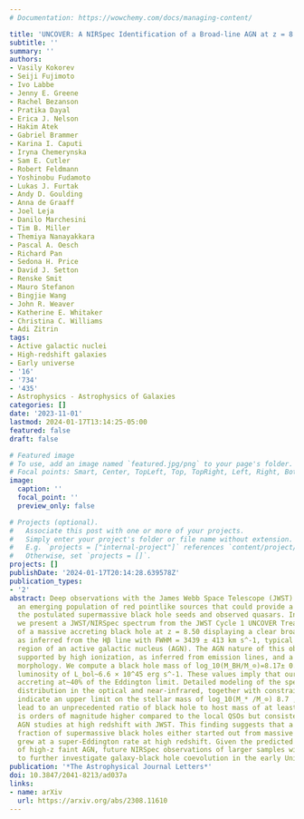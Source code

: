 ```yaml
---
# Documentation: https://wowchemy.com/docs/managing-content/

title: 'UNCOVER: A NIRSpec Identification of a Broad-line AGN at z = 8.50'
subtitle: ''
summary: ''
authors:
- Vasily Kokorev
- Seiji Fujimoto
- Ivo Labbe
- Jenny E. Greene
- Rachel Bezanson
- Pratika Dayal
- Erica J. Nelson
- Hakim Atek
- Gabriel Brammer
- Karina I. Caputi
- Iryna Chemerynska
- Sam E. Cutler
- Robert Feldmann
- Yoshinobu Fudamoto
- Lukas J. Furtak
- Andy D. Goulding
- Anna de Graaff
- Joel Leja
- Danilo Marchesini
- Tim B. Miller
- Themiya Nanayakkara
- Pascal A. Oesch
- Richard Pan
- Sedona H. Price
- David J. Setton
- Renske Smit
- Mauro Stefanon
- Bingjie Wang
- John R. Weaver
- Katherine E. Whitaker
- Christina C. Williams
- Adi Zitrin
tags:
- Active galactic nuclei
- High-redshift galaxies
- Early universe
- '16'
- '734'
- '435'
- Astrophysics - Astrophysics of Galaxies
categories: []
date: '2023-11-01'
lastmod: 2024-01-17T13:14:25-05:00
featured: false
draft: false

# Featured image
# To use, add an image named `featured.jpg/png` to your page's folder.
# Focal points: Smart, Center, TopLeft, Top, TopRight, Left, Right, BottomLeft, Bottom, BottomRight.
image:
  caption: ''
  focal_point: ''
  preview_only: false

# Projects (optional).
#   Associate this post with one or more of your projects.
#   Simply enter your project's folder or file name without extension.
#   E.g. `projects = ["internal-project"]` references `content/project/deep-learning/index.md`.
#   Otherwise, set `projects = []`.
projects: []
publishDate: '2024-01-17T20:14:28.639578Z'
publication_types:
- '2'
abstract: Deep observations with the James Webb Space Telescope (JWST) have revealed
  an emerging population of red pointlike sources that could provide a link between
  the postulated supermassive black hole seeds and observed quasars. In this work,
  we present a JWST/NIRSpec spectrum from the JWST Cycle 1 UNCOVER Treasury survey
  of a massive accreting black hole at z = 8.50 displaying a clear broad-line component
  as inferred from the Hβ line with FWHM = 3439 ± 413 km s^-1, typical of the broad-line
  region of an active galactic nucleus (AGN). The AGN nature of this object is further
  supported by high ionization, as inferred from emission lines, and a point-source
  morphology. We compute a black hole mass of log_10(M_BH/M_⊙)=8.17± 0.42 and a bolometric
  luminosity of L_bol~6.6 × 10^45 erg s^-1. These values imply that our object is
  accreting at~40% of the Eddington limit. Detailed modeling of the spectral energy
  distribution in the optical and near-infrared, together with constraints from ALMA,
  indicate an upper limit on the stellar mass of log_10(M_* /M_⊙) 8.7 , which would
  lead to an unprecedented ratio of black hole to host mass of at least~30%. This
  is orders of magnitude higher compared to the local QSOs but consistent with recent
  AGN studies at high redshift with JWST. This finding suggests that a nonnegligible
  fraction of supermassive black holes either started out from massive seeds and/or
  grew at a super-Eddington rate at high redshift. Given the predicted number densities
  of high-z faint AGN, future NIRSpec observations of larger samples will allow us
  to further investigate galaxy-black hole coevolution in the early Universe.
publication: '*The Astrophysical Journal Letters*'
doi: 10.3847/2041-8213/ad037a
links:
- name: arXiv
  url: https://arxiv.org/abs/2308.11610
---
```

